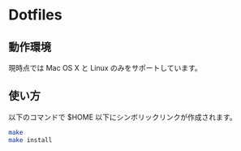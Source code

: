 # Dotfiles

## 動作環境

現時点では Mac OS X と Linux のみをサポートしています。

## 使い方

以下のコマンドで $HOME 以下にシンボリックリンクが作成されます。

```sh
make
make install
```

